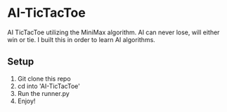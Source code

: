 # AI-TicTacToe
AI TicTacToe utilizing the MiniMax algorithm. AI can never lose, will either win or tie. I built this in order to learn AI algorithms.

## Setup
1. Git clone this repo
2. cd into 'AI-TicTacToe'
3. Run the runner.py
4. Enjoy!
